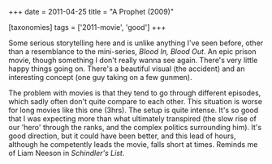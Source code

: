 +++
date = 2011-04-25
title = "A Prophet (2009)"

[taxonomies]
tags = ['2011-movie', 'good']
+++

Some serious storytelling here and is unlike anything I\'ve seen before,
other than a resemblance to the mini-series, *Blood In, Blood Out*. An
epic prison movie, though something I don\'t really wanna see again.
There\'s very little happy things going on. There\'s a beautiful visual
(the accident) and an interesting concept (one guy taking on a few
gunmen).

The problem with movies is that they tend to go through different
episodes, which sadly often don\'t quite compare to each other. This
situation is worse for long movies like this one (3hrs). The setup is
quite intense. It\'s so good that I was expecting more than what
ultimately transpired (the slow rise of our \'hero\' through the ranks,
and the complex politics surrounding him). It\'s good direction, but it
could have been better, and this lead of hours, although he competently
leads the movie, falls short at times. Reminds me of Liam Neeson in
*Schindler\'s List*.
